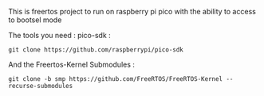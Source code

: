 This is freertos project to run on raspberry pi pico with the ability to access to bootsel mode 

The tools you need : pico-sdk : 

    git clone https://github.com/raspberrypi/pico-sdk

And the Freertos-Kernel Submodules : 

    git clone -b smp https://github.com/FreeRTOS/FreeRTOS-Kernel --recurse-submodules

